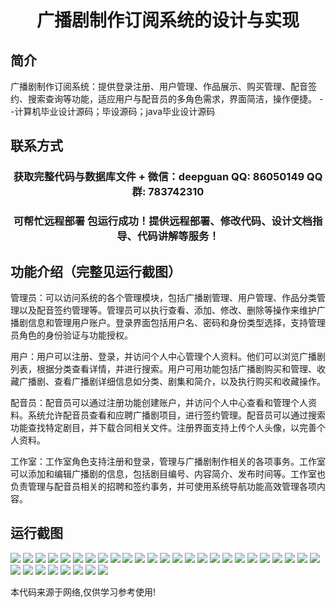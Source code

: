 <p><h1 align="center">广播剧制作订阅系统的设计与实现</h1></p>

## 简介
广播剧制作订阅系统：提供登录注册、用户管理、作品展示、购买管理、配音签约、搜索查询等功能，适应用户与配音员的多角色需求，界面简洁，操作便捷。    --计算机毕业设计源码；毕设源码；java毕业设计源码


## 联系方式
<p><h3 align="center">获取完整代码与数据库文件 + 微信：deepguan QQ: 86050149 QQ群: 783742310</h3></p>
<p><h3 align="center">可帮忙远程部署 包运行成功！提供远程部署、修改代码、设计文档指导、代码讲解等服务！</h3></p>

## 功能介绍（完整见运行截图）
管理员：可以访问系统的各个管理模块，包括广播剧管理、用户管理、作品分类管理以及配音签约管理等。管理员可以执行查看、添加、修改、删除等操作来维护广播剧信息和管理用户账户。登录界面包括用户名、密码和身份类型选择，支持管理员角色的身份验证与功能授权。

用户：用户可以注册、登录，并访问个人中心管理个人资料。他们可以浏览广播剧列表，根据分类查看详情，并进行搜索。用户可用功能包括广播剧购买和管理、收藏广播剧、查看广播剧详细信息如分类、剧集和简介，以及执行购买和收藏操作。

配音员：配音员可以通过注册功能创建账户，并访问个人中心查看和管理个人资料。系统允许配音员查看和应聘广播剧项目，进行签约管理。配音员可以通过搜索功能查找特定剧目，并下载合同相关文件。注册界面支持上传个人头像，以完善个人资料。

工作室：工作室角色支持注册和登录，管理与广播剧制作相关的各项事务。工作室可以添加和编辑广播剧的信息，包括剧目编号、内容简介、发布时间等。工作室也负责管理与配音员相关的招聘和签约事务，并可使用系统导航功能高效管理各项内容。


## 运行截图
![](img/001.jpg)
![](img/002.jpg)
![](img/003.jpg)
![](img/004.jpg)
![](img/005.jpg)
![](img/006.jpg)
![](img/007.jpg)
![](img/008.jpg)
![](img/009.jpg)
![](img/010.jpg)
![](img/011.jpg)
![](img/012.jpg)
![](img/013.jpg)
![](img/014.jpg)
![](img/015.jpg)
![](img/016.jpg)
![](img/017.jpg)
![](img/018.jpg)
![](img/019.jpg)
![](img/020.jpg)
![](img/021.jpg)
![](img/022.jpg)
![](img/023.jpg)
![](img/024.jpg)
![](img/025.jpg)
![](img/026.jpg)
![](img/027.jpg)
![](img/028.jpg)
![](img/029.jpg)
![](img/030.jpg)
![](img/031.jpg)
![](img/032.jpg)
![](img/033.jpg)

<p>本代码来源于网络,仅供学习参考使用!</p>
